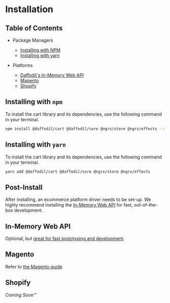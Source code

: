 # Installation

## Table of Contents

- Package Managers

  - [Installing with NPM](#installing-with-npm)
  - [Installing with yarn](#installing-with-yarn)

- Platforms

  - [Daffodil's In-Memory Web API](#in-memory-web-api)
  - [Magento](#magento)
  - [Shopify](#shopify)

## Installing with `npm`

To install the cart library and its dependencies, use the following command in your terminal.

```bash
npm install @daffodil/cart @daffodil/core @ngrx/store @ngrx/effects --save
```

## Installing with `yarn`

To install the cart library and its dependencies, use the following command in your terminal.

```bash
yarn add @daffodil/cart @daffodil/core @ngrx/store @ngrx/effects
```

## Post-Install

After installing, an ecommerce platform driver needs to be set-up. We highly recommend installing the [In-Memory Web API](#in-memory-web-api) for fast, out-of-the-box development.

## In-Memory Web API

Optional, but [great for fast prototyping and development](./drivers/in-memory).

## Magento

Refer to [the Magento guide](./drivers/magento)

## Shopify

_Coming Soon™_
